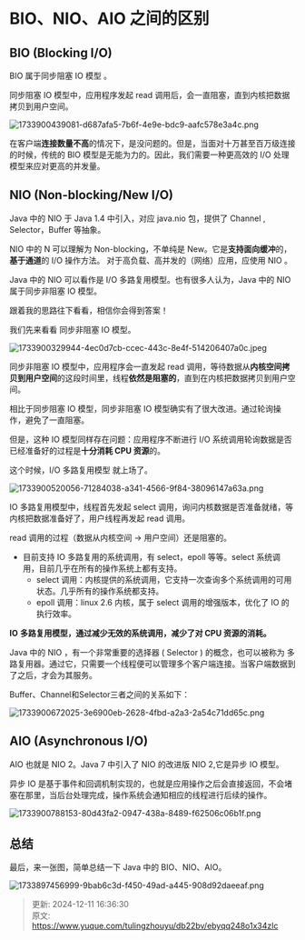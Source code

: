 # BIO、NIO、AIO 之间的区别

## BIO (Blocking I/O)
BIO 属于同步阻塞 IO 模型 。

同步阻塞 IO 模型中，应用程序发起 read 调用后，会一直阻塞，直到内核把数据拷贝到用户空间。

![1733900439081-d687afa5-7b6f-4e9e-bdc9-aafc578e3a4c.png](./img/kYGJ-1yVJyNTEDnL/1733900439081-d687afa5-7b6f-4e9e-bdc9-aafc578e3a4c-881725.png)

在客户端**连接数量不高**的情况下，是没问题的。但是，当面对十万甚至百万级连接的时候，传统的 BIO 模型是无能为力的。因此，我们需要一种更高效的 I/O 处理模型来应对更高的并发量。

## NIO (Non-blocking/New I/O)
Java 中的 NIO 于 Java 1.4 中引入，对应 java.nio 包，提供了 Channel , Selector，Buffer 等抽象。

NIO 中的 N 可以理解为 Non-blocking，不单纯是 New。它是**支持面向缓冲**的，**基于通道**的 I/O 操作方法。 对于高负载、高并发的（网络）应用，应使用 NIO 。

Java 中的 NIO 可以看作是 I/O 多路复用模型。也有很多人认为，Java 中的 NIO 属于同步非阻塞 IO 模型。

跟着我的思路往下看看，相信你会得到答案！

我们先来看看 同步非阻塞 IO 模型。

![1733900329944-4ec0d7cb-ccec-443c-8e4f-514206407a0c.jpeg](./img/kYGJ-1yVJyNTEDnL/1733900329944-4ec0d7cb-ccec-443c-8e4f-514206407a0c-886710.jpeg)

同步非阻塞 IO 模型中，应用程序会一直发起 read 调用，等待数据从**内核空间拷贝到用户空间**的这段时间里，线程**依然是阻塞的**，直到在内核把数据拷贝到用户空间。

相比于同步阻塞 IO 模型，同步非阻塞 IO 模型确实有了很大改进。通过轮询操作，避免了一直阻塞。

但是，这种 IO 模型同样存在问题：应用程序不断进行 I/O 系统调用轮询数据是否已经准备好的过程是**十分消耗 CPU 资源**的。

这个时候，I/O 多路复用模型 就上场了。

![1733900520056-71284038-a341-4566-9f84-38096147a63a.png](./img/kYGJ-1yVJyNTEDnL/1733900520056-71284038-a341-4566-9f84-38096147a63a-629189.png)

IO 多路复用模型中，线程首先发起 select 调用，询问内核数据是否准备就绪，等内核把数据准备好了，用户线程再发起 read 调用。

read 调用的过程（数据从内核空间 -> 用户空间）还是阻塞的。

+ 目前支持 IO 多路复用的系统调用，有 select，epoll 等等。select 系统调用，目前几乎在所有的操作系统上都有支持。
    - select 调用：内核提供的系统调用，它支持一次查询多个系统调用的可用状态。几乎所有的操作系统都支持。
    - epoll 调用：linux 2.6 内核，属于 select 调用的增强版本，优化了 IO 的执行效率。

**IO** **多路复用模型，通过减少无效的系统调用，减少了对 CPU 资源的消耗。**

Java 中的 NIO ，有一个非常重要的选择器 ( Selector ) 的概念，也可以被称为 多路复用器。通过它，只需要一个线程便可以管理多个客户端连接。当客户端数据到了之后，才会为其服务。

Buffer、Channel和Selector三者之间的关系如下：

![1733900672025-3e6900eb-2628-4fbd-a2a3-2a54c71dd65c.png](./img/kYGJ-1yVJyNTEDnL/1733900672025-3e6900eb-2628-4fbd-a2a3-2a54c71dd65c-623991.png)

## AIO (Asynchronous I/O)
AIO 也就是 NIO 2。Java 7 中引入了 NIO 的改进版 NIO 2,它是异步 IO 模型。

异步 IO 是基于事件和回调机制实现的，也就是应用操作之后会直接返回，不会堵塞在那里，当后台处理完成，操作系统会通知相应的线程进行后续的操作。

![1733900788153-80d43fa2-0947-438a-8489-f62506c06b1f.png](./img/kYGJ-1yVJyNTEDnL/1733900788153-80d43fa2-0947-438a-8489-f62506c06b1f-895228.png)

## 总结
最后，来一张图，简单总结一下 Java 中的 BIO、NIO、AIO。

![1733897456999-9bab6c3d-f450-49ad-a445-908d92daeeaf.png](./img/kYGJ-1yVJyNTEDnL/1733897456999-9bab6c3d-f450-49ad-a445-908d92daeeaf-300500.png)



> 更新: 2024-12-11 16:36:30  
> 原文: <https://www.yuque.com/tulingzhouyu/db22bv/ebyqq248o1x34zlc>